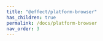 ```yaml
---
title: "@effect/platform-browser"
has_children: true
permalink: /docs/platform-browser
nav_order: 3
---
```

